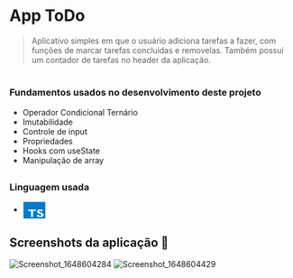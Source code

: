 # App ToDo

> Aplicativo simples em que o usuário adiciona tarefas a fazer,  com funções de marcar tarefas concluidas e removelas. Também possui um contador de tarefas no header da aplicação.
#


### Fundamentos usados no desenvolvimento deste projeto
 * Operador Condicional Ternário
 * Imutabilidade
 * Controle de input
 * Propriedades
 * Hooks com useState
 * Manipulação de array
 

##

### Linguagem usada

-   <img align="center" alt="Ts" height="30" width="40" src="https://raw.githubusercontent.com/devicons/devicon/master/icons/typescript/typescript-plain.svg">

## Screenshots da aplicação 📱
![Screenshot_1648604284](https://user-images.githubusercontent.com/61556295/160734349-5de5a09c-a26c-4d29-b69d-f108ceefc7fa.png)
![Screenshot_1648604429](https://user-images.githubusercontent.com/61556295/160734362-9ce36f84-70f0-4652-a51e-a631e32fa77f.png)




